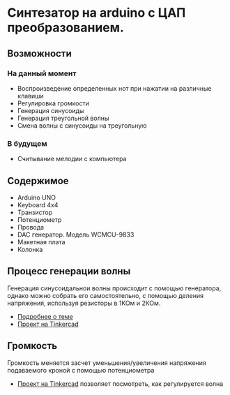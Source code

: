 # Синтезатор на arduino с ЦАП преобразованием.

## Возможности
### На данный момент
+ Воспроизведение определенных нот при нажатии на различные клавиши
+ Регулировка громкости
+ Генерация синусоиды
+ Генерация треугольной волны
+ Смена волны с синусоиды на треугольную

### В будущем
+ Считывание мелодии с компьютера

## Содержимое
+ Arduino UNO
+ Keyboard 4x4
+ Транзистор
+ Потенциометр
+ Провода
+ DAC генератор. Модель WCMCU-9833
+ Макетная плата
+ Колонка

## Процесс генерации волны
Генерация синусоидальнои волны происходит с помощью генератора, однако можно собрать его самостоятельно, с помощью деления напряжения, используя резисторы в 1КОм и 2КОм. 
+ [Подробнее о теме](http://wiki.amperka.ru/схемотехника:делитель-напряжения)
+ [Проект на Tinkercad](https://www.tinkercad.com/things/10AaiD6ooTc)

## Громкость
Громкость меняется засчет уменьшения/увеличения напряжения подаваемого кроной с помощью потенциометра
+ [Проект на Tinkercad](https://www.tinkercad.com/things/cSOQ3QMqPS9) позволяет посмотреть, как регулируется волна
